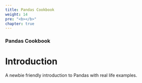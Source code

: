 ```yaml
---
title: Pandas Cookbook
weight: 14
pre: "<b></b>"
chapter: true
---
```


### Pandas Cookbook

# Introduction

A newbie friendly introduction to Pandas with real life examples.